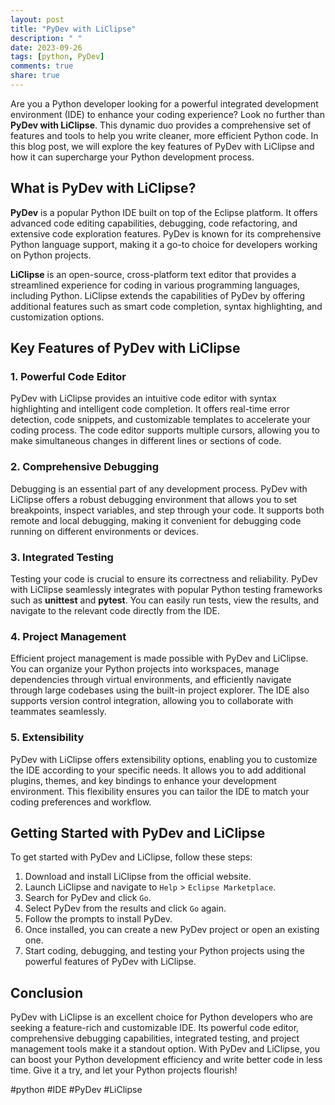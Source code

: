```yaml
---
layout: post
title: "PyDev with LiClipse"
description: " "
date: 2023-09-26
tags: [python, PyDev]
comments: true
share: true
---
```


Are you a Python developer looking for a powerful integrated development environment (IDE) to enhance your coding experience? Look no further than **PyDev with LiClipse**. This dynamic duo provides a comprehensive set of features and tools to help you write cleaner, more efficient Python code. In this blog post, we will explore the key features of PyDev with LiClipse and how it can supercharge your Python development process.

## What is PyDev with LiClipse?

**PyDev** is a popular Python IDE built on top of the Eclipse platform. It offers advanced code editing capabilities, debugging, code refactoring, and extensive code exploration features. PyDev is known for its comprehensive Python language support, making it a go-to choice for developers working on Python projects.

**LiClipse** is an open-source, cross-platform text editor that provides a streamlined experience for coding in various programming languages, including Python. LiClipse extends the capabilities of PyDev by offering additional features such as smart code completion, syntax highlighting, and customization options.

## Key Features of PyDev with LiClipse

### 1. Powerful Code Editor
PyDev with LiClipse provides an intuitive code editor with syntax highlighting and intelligent code completion. It offers real-time error detection, code snippets, and customizable templates to accelerate your coding process. The code editor supports multiple cursors, allowing you to make simultaneous changes in different lines or sections of code.

### 2. Comprehensive Debugging
Debugging is an essential part of any development process. PyDev with LiClipse offers a robust debugging environment that allows you to set breakpoints, inspect variables, and step through your code. It supports both remote and local debugging, making it convenient for debugging code running on different environments or devices.

### 3. Integrated Testing
Testing your code is crucial to ensure its correctness and reliability. PyDev with LiClipse seamlessly integrates with popular Python testing frameworks such as **unittest** and **pytest**. You can easily run tests, view the results, and navigate to the relevant code directly from the IDE.

### 4. Project Management
Efficient project management is made possible with PyDev and LiClipse. You can organize your Python projects into workspaces, manage dependencies through virtual environments, and efficiently navigate through large codebases using the built-in project explorer. The IDE also supports version control integration, allowing you to collaborate with teammates seamlessly.

### 5. Extensibility
PyDev with LiClipse offers extensibility options, enabling you to customize the IDE according to your specific needs. It allows you to add additional plugins, themes, and key bindings to enhance your development environment. This flexibility ensures you can tailor the IDE to match your coding preferences and workflow.

## Getting Started with PyDev and LiClipse

To get started with PyDev and LiClipse, follow these steps:

1. Download and install LiClipse from the official website.
2. Launch LiClipse and navigate to `Help` > `Eclipse Marketplace`.
3. Search for PyDev and click `Go`.
4. Select PyDev from the results and click `Go` again.
5. Follow the prompts to install PyDev.
6. Once installed, you can create a new PyDev project or open an existing one.
7. Start coding, debugging, and testing your Python projects using the powerful features of PyDev with LiClipse.

## Conclusion

PyDev with LiClipse is an excellent choice for Python developers who are seeking a feature-rich and customizable IDE. Its powerful code editor, comprehensive debugging capabilities, integrated testing, and project management tools make it a standout option. With PyDev and LiClipse, you can boost your Python development efficiency and write better code in less time. Give it a try, and let your Python projects flourish!

#python #IDE #PyDev #LiClipse